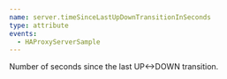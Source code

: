```yaml
---
name: server.timeSinceLastUpDownTransitionInSeconds
type: attribute
events:
  - HAProxyServerSample
---
```


Number of seconds since the last UP&lt;-&gt;DOWN transition.